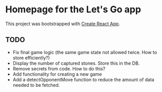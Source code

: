 # Homepage for the Let's Go app

This project was bootstrapped with [Create React App](https://github.com/facebook/create-react-app).

## TODO

- Fix final game logic (the same game state not allowed twice. How to store efficiently?)
- Display the number of captured stones. Store this in the DB.
- Remove secrets from code. How to do this?
- Add functionality for creating a new game
- Add a detectOpponentMove function to reduce the amount of data needed to be fetched.
